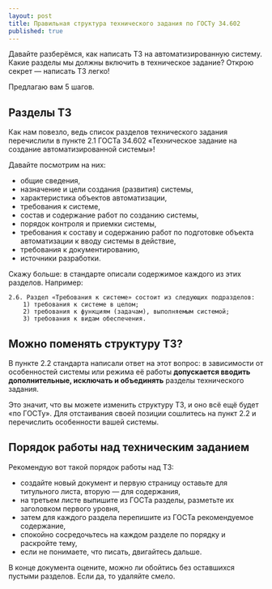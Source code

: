 ```yaml
---
layout: post
title: Правильная структура технического задания по ГОСТу 34.602
published: true
---
```


Давайте разберёмся, как написать ТЗ на автоматизированную систему. Какие разделы мы должны включить в техническое задание? Открою секрет — написать ТЗ легко!

Предлагаю вам 5 шагов.

## Разделы ТЗ

Как нам повезло, ведь список разделов технического задания перечислили в пункте 2.1 ГОСТа 34.602 «Техническое задание на создание автоматизированной системы»!

Давайте посмотрим на них:

- общие сведения,
- назначение и цели создания (развития) системы,
- характеристика объектов автоматизации,
- требования к системе,
- состав и содержание работ по созданию системы,
- порядок контроля и приемки системы,
- требования к составу и содержанию работ по подготовке объекта автоматизации к вводу системы в действие,
- требования к документированию,
- источники разработки.

Скажу больше: в стандарте описали содержимое каждого из этих разделов. Например:

```
2.6. Раздел «Требования к системе» состоит из следующих подразделов:
    1) требования к системе в целом;
    2) требования к функциям (задачам), выполняемым системой;
    3) требования к видам обеспечения.
```

## Можно поменять структуру ТЗ?

В пункте 2.2 стандарта написали ответ на этот вопрос: в зависимости от особенностей системы или режима её работы **допускается вводить дополнительные, исключать и объединять** разделы технического задания.

Это значит, что вы можете изменить структуру ТЗ, и оно всё ещё будет «по ГОСТу». Для отстаивания своей позиции сошлитесь на пункт 2.2 и перечислить особенности вашей системы.

## Порядок работы над техническим заданием

Рекомендую вот такой порядок работы над ТЗ:

- создайте новый документ и первую страницу оставьте для титульного листа, вторую — для содержания,
- на третьем листе выпишите из ГОСТа разделы, разметьте их заголовком первого уровня,
- затем для каждого раздела перепишите из ГОСТа рекомендуемое содержание,
- спокойно сосредочьтесь на каждом разделе по порядку и раскройте тему,
- если не понимаете, что писать, двигайтесь дальше.

В конце документа оцените, можно ли обойтись без оставшихся пустыми разделов. Если да, то удаляйте смело.
